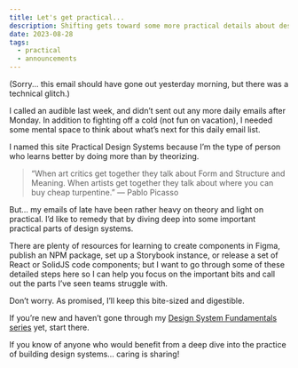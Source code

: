 ```yaml
---
title: Let's get practical...
description: Shifting gets toward some more practical details about design system.
date: 2023-08-28
tags:
  - practical
  - announcements
---
```

(Sorry... this email should have gone out yesterday morning, but there was a technical glitch.)

I called an audible last week, and didn’t sent out any more daily emails after Monday. In addition to fighting off a cold (not fun on vacation), I needed some mental space to think about what’s next for this daily email list.

I named this site Practical Design Systems because I’m the type of person who learns better by doing more than by theorizing.

> “When art critics get together they talk about Form and Structure and Meaning. When artists get together they talk about where you can buy cheap turpentine.”
— Pablo Picasso

But… my emails of late have been rather heavy on theory and light on practical. I’d like to remedy that by diving deep into some important practical parts of design systems. 

There are plenty of resources for learning to create components in Figma, publish an NPM package, set up a Storybook instance, or release a set of React or SolidJS code components; but I want to go through some of these detailed steps here so I can help you focus on the important bits and call out the parts I’ve seen teams struggle with.

Don’t worry. As promised, I’ll keep this bite-sized and digestible.

If you’re new and haven’t gone through my [Design System Fundamentals series](https://practicaldesignsystems.com/30-days/) yet, start there.

If you know of anyone who would benefit from a deep dive into the practice of building design systems… caring is sharing!
